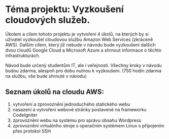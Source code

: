 # Téma projektu: Vyzkoušení cloudových služeb.
Úkolem a cílem tohoto projektu je vytvoření 4 úkolů, na kterých by si uživatel vyzkoušel cloudovou službu Amazon Web Services (zkráceně AWS).
Dalším cílem, který již nebude v návodu bude vyzkoušení dalších dvou cloudů Google Cloud a Microsoft Azure a shrnout informace o těchto infrastrukturách.

Návod bude určený studentům IT, ale i veřejnosti. Všechny kroky v návodu budou zdarma, alespoň pro dobu nutnou k vyzkoušení. (750 hodin zdarma na službu, vše bude shrnuté v návodu)
## Seznam úkolů na cloudu AWS:
1. vytvoření a zprovoznění jednoduchého statického webu
2. nasazení a vytvoření webové stránky postavené na frameworku CodeIgniter
3. zprovoznění webu na systému pro správu obsahu Wordpress
4. zprovoznění virtuálního stroje s operačním systémem Linux s připojením přes protokol SSH